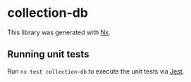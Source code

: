 # collection-db

This library was generated with [Nx](https://nx.dev).

## Running unit tests

Run `nx test collection-db` to execute the unit tests via [Jest](https://jestjs.io).
